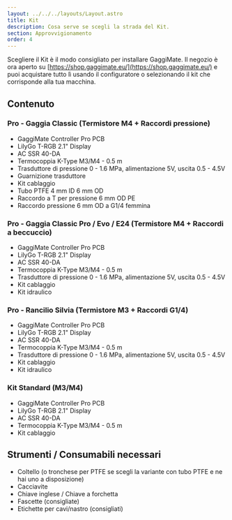 ```yaml
---
layout: ../../../layouts/Layout.astro
title: Kit
description: Cosa serve se scegli la strada del Kit.
section: Approvvigionamento
order: 4
---
```


Scegliere il Kit è il modo consigliato per installare GaggiMate. Il negozio è ora aperto su [https://shop.gaggimate.eu/](https://shop.gaggimate.eu/) e puoi acquistare tutto lì usando il configuratore o selezionando il kit che corrisponde alla tua macchina.

## Contenuto

### Pro - Gaggia Classic (Termistore M4 + Raccordi pressione)
* GaggiMate Controller Pro PCB
* LilyGo T-RGB 2.1" Display
* AC SSR 40-DA
* Termocoppia K-Type M3/M4 - 0.5 m
* Trasduttore di pressione 0 - 1.6 MPa, alimentazione 5V, uscita 0.5 - 4.5V
* Guarnizione trasduttore
* Kit cablaggio
* Tubo PTFE 4 mm ID 6 mm OD
* Raccordo a T per pressione 6 mm OD PE
* Raccordo pressione 6 mm OD a G1/4 femmina

### Pro - Gaggia Classic Pro / Evo / E24 (Termistore M4 + Raccordi a beccuccio)
* GaggiMate Controller Pro PCB
* LilyGo T-RGB 2.1" Display
* AC SSR 40-DA
* Termocoppia K-Type M3/M4 - 0.5 m
* Trasduttore di pressione 0 - 1.6 MPa, alimentazione 5V, uscita 0.5 - 4.5V
* Kit cablaggio
* Kit idraulico

### Pro - Rancilio Silvia (Termistore M3 + Raccordi G1/4)
* GaggiMate Controller Pro PCB
* LilyGo T-RGB 2.1" Display
* AC SSR 40-DA
* Termocoppia K-Type M3/M4 - 0.5 m
* Trasduttore di pressione 0 - 1.6 MPa, alimentazione 5V, uscita 0.5 - 4.5V
* Kit cablaggio
* Kit idraulico

### Kit Standard (M3/M4)
* GaggiMate Controller Pro PCB
* LilyGo T-RGB 2.1" Display
* AC SSR 40-DA
* Termocoppia K-Type M3/M4 - 0.5 m
* Kit cablaggio

## Strumenti / Consumabili necessari

* Coltello (o tronchese per PTFE se scegli la variante con tubo PTFE e ne hai uno a disposizione)
* Cacciavite
* Chiave inglese / Chiave a forchetta
* Fascette (consigliate)
* Etichette per cavi/nastro (consigliati)
